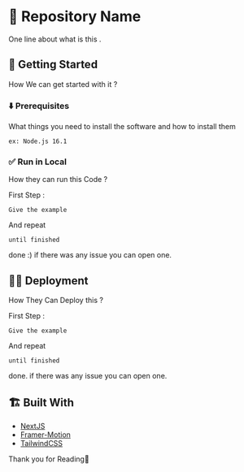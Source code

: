 # 💎 Repository Name

One line about what is this .

## 💠 Getting Started

How We can get started with it ?

### ⬇️ Prerequisites

What things you need to install the software and how to install them

```
ex: Node.js 16.1
```

### ✅ Run in Local

How they can run this Code ?

First Step :

```
Give the example
```

And repeat

```
until finished
```

done :) if there was any issue you can open one.

## 💪🏻 Deployment

How They Can Deploy this ?

First Step :

```
Give the example
```

And repeat

```
until finished
```

done. if there was any issue you can open one.

## 🏗️ Built With

* [NextJS](https://nextjs.org/)
* [Framer-Motion](https://framer.com/motion/)
* [TailwindCSS](https://tailwindcss.com/)

Thank you for Reading🖤
